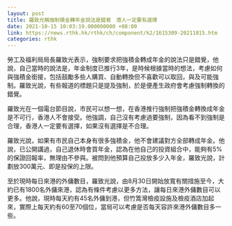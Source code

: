 ```yaml
---
layout: post
title: 羅致光稱強制積金轉年金說法是錯覺　港人一定要有選擇
date: 2021-10-15 10:03:19.000000000 +08:00
link: https://news.rthk.hk/rthk/ch/component/k2/1615309-20211015.htm
categories: rthk
---
```


勞工及福利局局長羅致光表示，強制要求把強積金轉成年金的說法只是錯覺，他說，自己當時的說法是，年金制度已推行3年，是時候根據當時的想法，考慮如何與強積金銜接，包括鼓勵多些人購買、自動轉換但不喜歡可以取回，與及可能強制。羅致光說，有些報道的標題只是提及強制，於是便產生政府會考慮強制轉換的錯覺。

羅致光在一個電台節目說，市民可以想一想，在香港推行強制把強積金轉換成年金是不可行，香港人不會接受。他強調，自己沒有考慮過要強制，因為看不到強制是合理，香港人一定要有選擇，如果沒有選擇是不合理。

羅致光說，如果有市民自己本身有很多強積金，他不會建議對方全部轉成年金。他說，已公開講過，自己退休時會買年金，認為在他自己的投資組合中，能夠有5%的保證回報率，無理由不參與。被問到他預算自己投放多少入年金，羅致光說，計劃放300萬元、即是投保的上限。

至於現時每日來港的外傭數目，羅致光說，由8月30日開始放寬有關措施至今，大約已有1800名外傭來港，認為有條件考慮以更多方法，讓每日來港外傭數目可以更多。他說，現時每天約有45名外傭到港，但竹篙灣檢疫設施及檢疫酒店加起來，實際上每天約有60至70個位，當局可以考慮是否每天容許來港外傭數目多一些。
